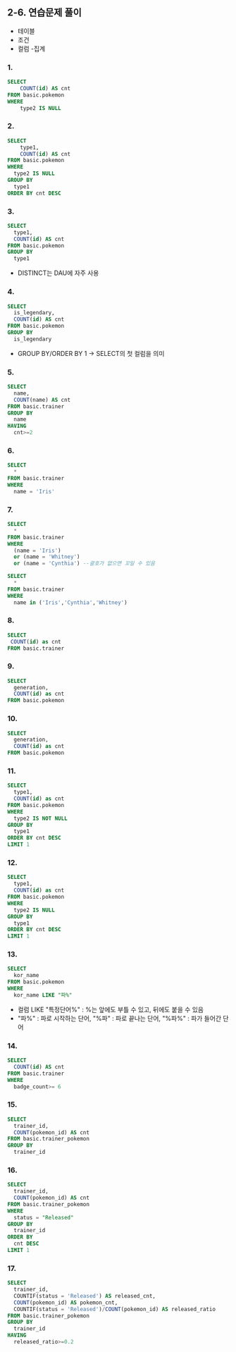 ## 2-6. 연습문제 풀이
- 테이블
- 조건
- 컬럼
-집계

### 1.
```sql
SELECT
    COUNT(id) AS cnt
FROM basic.pokemon
WHERE
    type2 IS NULL
```

### 2.
```sql
SELECT
    type1,
    COUNT(id) AS cnt
FROM basic.pokemon
WHERE
  type2 IS NULL
GROUP BY
  type1
ORDER BY cnt DESC
```

### 3.
```sql
SELECT
  type1,
  COUNT(id) AS cnt
FROM basic.pokemon
GROUP BY
  type1
```
- DISTINCT는 DAU에 자주 사용

### 4. 
```sql
SELECT
  is_legendary,
  COUNT(id) AS cnt
FROM basic.pokemon
GROUP BY
  is_legendary
```
- GROUP BY/ORDER BY 1 -> SELECT의 첫 컬럼을 의미

### 5. 
```sql
SELECT
  name,
  COUNT(name) AS cnt
FROM basic.trainer
GROUP BY
  name
HAVING
  cnt>=2
```

### 6.
```sql
SELECT
  *
FROM basic.trainer
WHERE
  name = 'Iris'
```

### 7.
```sql
SELECT
  *
FROM basic.trainer
WHERE
  (name = 'Iris')
  or (name = 'Whitney')
  or (name = 'Cynthia') --괄호가 없으면 꼬일 수 있음
```
```sql
SELECT
  *
FROM basic.trainer
WHERE
  name in ('Iris','Cynthia','Whitney')
```

### 8. 
```sql
SELECT
 COUNT(id) as cnt
FROM basic.trainer
```

### 9.
```sql
SELECT
  generation,
  COUNT(id) as cnt
FROM basic.pokemon
```

### 10.
```sql
SELECT
  generation,
  COUNT(id) as cnt
FROM basic.pokemon
```

### 11.
```sql
SELECT
  type1,
  COUNT(id) as cnt
FROM basic.pokemon
WHERE
  type2 IS NOT NULL
GROUP BY
  type1
ORDER BY cnt DESC
LIMIT 1
```

### 12. 
```sql
SELECT 
  type1,
  COUNT(id) as cnt
FROM basic.pokemon
WHERE
  type2 IS NULL
GROUP BY 
  type1
ORDER BY cnt DESC
LIMIT 1
```

### 13.
```sql
SELECT
  kor_name
FROM basic.pokemon
WHERE
  kor_name LIKE "파%"
```
- 컬럼 LIKE "특정단어%" : %는 앞에도 부틀 수 있고, 뒤에도 붙을 수 있음
- "파%" : 파로 시작하는 단어, "%파" : 파로 끝나는 단어, "%파%" : 파가 들어간 단어

### 14.
```sql
SELECT
  COUNT(id) AS cnt
FROM basic.trainer
WHERE
  badge_count>= 6
```

### 15. 
```sql
SELECT
  trainer_id,
  COUNT(pokemon_id) AS cnt
FROM basic.trainer_pokemon
GROUP BY
  trainer_id
```

### 16.
```sql
SELECT
  trainer_id,
  COUNT(pokemon_id) AS cnt
FROM basic.trainer_pokemon
WHERE
  status = "Released"
GROUP BY
  trainer_id
ORDER BY
  cnt DESC
LIMIT 1
```

### 17.
```sql
SELECT 
  trainer_id,
  COUNTIF(status = 'Released') AS released_cnt,
  COUNT(pokemon_id) AS pokemon_cnt,
  COUNTIF(status = 'Released')/COUNT(pokemon_id) AS released_ratio
FROM basic.trainer_pokemon
GROUP BY
  trainer_id
HAVING
  released_ratio>=0.2
```